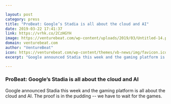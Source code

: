 ```yaml
---

layout: post
category: press
title: "ProBeat: Google’s Stadia is all about the cloud and AI"
date: 2019-03-22 17:41:37
link: https://vrhk.co/2CzHGYH
image: https://venturebeat.com/wp-content/uploads/2019/03/Untitled-14.png?w=1200&strip=all
domain: venturebeat.com
author: "VentureBeat"
icon: https://venturebeat.com/wp-content/themes/vb-news/img/favicon.ico
excerpt: "Google announced Stadia this week and the gaming platform is all about the cloud and AI. The proof is in the pudding -- we have to wait for the games."

---
```


### ProBeat: Google’s Stadia is all about the cloud and AI

Google announced Stadia this week and the gaming platform is all about the cloud and AI. The proof is in the pudding -- we have to wait for the games.